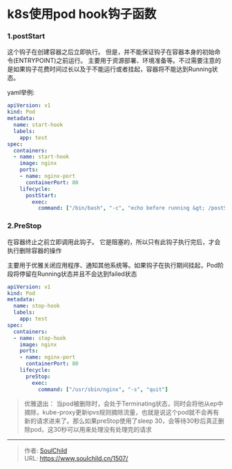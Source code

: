# k8s使用pod hook钩子函数

<!--more-->
### 1.postStart

这个钩子在创建容器之后立即执行。 但是，并不能保证钩子在容器本身的初始命令(ENTRYPOINT)之前运行。 主要用于资源部署、环境准备等。不过需要注意的是如果钩子花费时间过长以及于不能运行或者挂起，容器将不能达到Running状态。

yaml举例:
```yaml
apiVersion: v1
kind: Pod
metadata:
  name: start-hook
  labels:
    app: test
spec:
  containers:
  - name: start-hook
    image: nginx
    ports:
    - name: nginx-port
      containerPort: 80
    lifecycle:
      postStart:
        exec:
          command: ["/bin/bash", "-c", "echo before running &gt; /postStart.txt"]
```

### 2.PreStop

在容器终止之前立即调用此钩子。 它是阻塞的，所以只有此钩子执行完后，才会执行删除容器的操作

主要用于优雅关闭应用程序、通知其他系统等。如果钩子在执行期间挂起，Pod阶段将停留在Running状态并且不会达到failed状态
```yaml
apiVersion: v1
kind: Pod
metadata:
  name: stop-hook
  labels:
    app: test
spec:
  containers:
  - name: stop-hook
    image: nginx
    ports:
    - name: nginx-port
      containerPort: 80
    lifecycle:
      preStop:
        exec:
          command: ["/usr/sbin/nginx", "-s", "quit"]
```

> 优雅退出： 当pod被删除时，会处于Terminating状态，同时会将他从ep中摘除，kube-proxy更新ipvs规则摘除流量，也就是说这个pod就不会再有新的请求进来了。那么如果preStop使用了sleep 30，会等待30秒后真正删除pod，这30秒可以用来处理没有处理完的请求


---

> 作者: [SoulChild](https://www.soulchild.cn)  
> URL: https://www.soulchild.cn/1507/  

